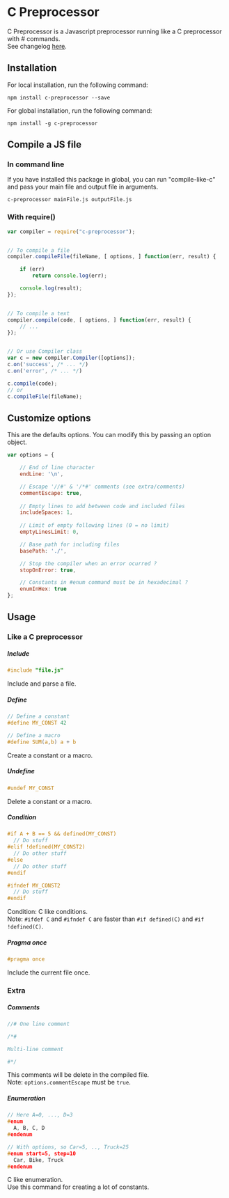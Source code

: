 C Preprocessor
===============

C Preprocessor is a Javascript preprocessor running like a C preprocessor with # commands.  
See changelog [here](../master/CHANGELOG.md).


## Installation

For local installation, run the following command:
```
npm install c-preprocessor --save
```

For global installation, run the following command:
```
npm install -g c-preprocessor
```


## Compile a JS file

### In command line
If you have installed this package in global, you can run "compile-like-c" and pass your main file and output file in arguments.
```
c-preprocessor mainFile.js outputFile.js
```

### With require()
```js
var compiler = require("c-preprocessor");


// To compile a file
compiler.compileFile(fileName, [ options, ] function(err, result) {

	if (err)
		return console.log(err);

	console.log(result);
});


// To compile a text
compiler.compile(code, [ options, ] function(err, result) {
	// ...
});


// Or use Compiler class
var c = new compiler.Compiler([options]);
c.on('success', /* ... */)
c.on('error', /* ... */)

c.compile(code);
// or
c.compileFile(fileName);
```




## Customize options
This are the defaults options. You can modify this by passing an option object.
```js
var options = {

	// End of line character
	endLine: '\n',

	// Escape '//#' & '/*#' comments (see extra/comments)
	commentEscape: true,
	
	// Empty lines to add between code and included files
	includeSpaces: 1,
	
	// Limit of empty following lines (0 = no limit)
	emptyLinesLimit: 0,

	// Base path for including files
	basePath: './',

	// Stop the compiler when an error ocurred ?
	stopOnError: true,

	// Constants in #enum command must be in hexadecimal ?
	enumInHex: true
};
```




## Usage

### Like a C preprocessor

##### Include
```c
#include "file.js"
```
Include and parse a file.


##### Define
```c
// Define a constant
#define MY_CONST 42

// Define a macro
#define SUM(a,b) a + b
```
Create a constant or a macro.


##### Undefine
```c
#undef MY_CONST
```
Delete a constant or a macro.


##### Condition
```c
#if A + B == 5 && defined(MY_CONST)
  // Do stuff
#elif !defined(MY_CONST2)
  // Do other stuff
#else
  // Do other stuff
#endif

#ifndef MY_CONST2
  // Do stuff
#endif
```
Condition: C like conditions.  
Note: `#ifdef C` and `#ifndef C` are faster than `#if defined(C)` and `#if !defined(C)`.


##### Pragma once
```c
#pragma once
```
Include the current file once.


### Extra

##### Comments
```c
//# One line comment

/*#

Multi-line comment

#*/
```
This comments will be delete in the compiled file.  
Note: `options.commentEscape` must be `true`.


##### Enumeration
```c
// Here A=0, ..., D=3
#enum
  A, B, C, D
#endenum

// With options, so Car=5, .., Truck=25
#enum start=5, step=10
  Car, Bike, Truck
#endenum
```
C like enumeration.  
Use this command for creating a lot of constants.